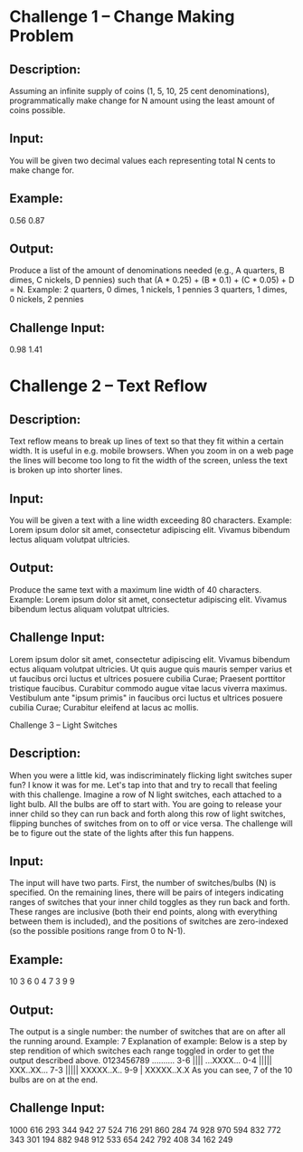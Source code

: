 # Challenge 1 – Change Making Problem

## Description:

Assuming an infinite supply of coins (1, 5, 10, 25 cent denominations), programmatically make change for N amount using the least amount of coins possible.

## Input:

You will be given two decimal values each representing total N cents to make change for.

## Example:
0.56
0.87

## Output:

Produce a list of the amount of denominations needed (e.g., A quarters, B dimes, C nickels, D pennies) such that (A * 0.25) + (B * 0.1) + (C * 0.05) + D = N.
Example:
2 quarters, 0 dimes, 1 nickels, 1 pennies
3 quarters, 1 dimes, 0 nickels, 2 pennies

## Challenge Input:

0.98
1.41


# Challenge 2 – Text Reflow

## Description:

Text reflow means to break up lines of text so that they fit within a certain width. It is useful in e.g. mobile browsers. When you zoom in on a web page the lines will become too long to fit the width of the screen, unless the text is broken up into shorter lines.

## Input:

You will be given a text with a line width exceeding 80 characters.
Example:
Lorem ipsum dolor sit amet, consectetur adipiscing elit. Vivamus bibendum lectus aliquam volutpat ultricies.

## Output:

Produce the same text with a maximum line width of 40 characters.
Example:
Lorem ipsum dolor sit amet, consectetur
adipiscing elit. Vivamus bibendum
lectus aliquam volutpat ultricies.

## Challenge Input:

Lorem ipsum dolor sit amet, consectetur adipiscing elit. Vivamus bibendum 
ectus aliquam volutpat ultricies. Ut quis augue quis mauris semper varius et ut
faucibus orci luctus et ultrices posuere cubilia Curae;
Praesent porttitor tristique faucibus. Curabitur commodo augue vitae lacus 
viverra maximus. Vestibulum ante "ipsum primis" in faucibus orci luctus et
ultrices posuere cubilia Curae; Curabitur eleifend at lacus ac mollis.


Challenge 3 – Light Switches

## Description:

When you were a little kid, was indiscriminately flicking light switches super fun? I know it was for me. Let's tap into that and try to recall that feeling with this challenge.
Imagine a row of N light switches, each attached to a light bulb. All the bulbs are off to start with. You are going to release your inner child so they can run back and forth along this row of light switches, flipping bunches of switches from on to off or vice versa. The challenge will be to figure out the state of the lights after this fun happens.

## Input:

The input will have two parts. First, the number of switches/bulbs (N) is specified. On the remaining lines, there will be pairs of integers indicating ranges of switches that your inner child toggles as they run back and forth. These ranges are inclusive (both their end points, along with everything between them is included), and the positions of switches are zero-indexed (so the possible positions range from 0 to N-1).

## Example:
10
3 6
0 4
7 3
9 9

## Output:

The output is a single number: the number of switches that are on after all the running around.
Example:
7
Explanation of example:
Below is a step by step rendition of which switches each range toggled in order to get the output described above.
    0123456789
    ..........
3-6    ||||
    ...XXXX...
0-4 |||||
    XXX..XX...
7-3    |||||
    XXXXX..X..
9-9          |
    XXXXX..X.X
As you can see, 7 of the 10 bulbs are on at the end.

## Challenge Input:

1000
616 293
344 942
27 524
716 291
860 284
74 928
970 594
832 772
343 301
194 882
948 912
533 654
242 792
408 34
162 249

